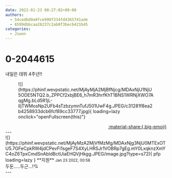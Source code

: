 ```yaml
---
date: 2022-01-23 00:27:02+09:00
authors:
  - 54cedbd9a9fce999f334fd4365741ade
  - 6599dbbcaa26237c2ab0f3becb421b45
categories:
  - Jiwon
---
```


# 0-2044615

<div class="post-container" markdown="1">
<div class="content-container md-sidebar__scrollwrap" markdown="1">

내일은 데뷔 4주년!!
<figure markdown="1">
![](https://phinf.wevpstatic.net/MjAyMjA2MjBfNjcg/MDAxNjU1NjU5ODE5NTQ2.b_ZPPCf2xbjBE6_h7mR3hrfKhT1BNS1WRNjXWO7AqgMg.bLd5R1jL-IljTWMosNp2UFb4sTzbzymnTufJ501UwF4g.JPEG/c31281f8ea2b4258933dcb6fcf89cc33777.jpg){ loading=lazy onclick="openFullscreen(this)"}
</figure>


</div>
</div>

<div style="text-align: right;" markdown="1">
<a href="https://weverse.io/fromis9/fanpost/0-2044615" style="text-align: right;">:material-share:{.big-emoji}</a>
</div>
---

<div class="comments-container md-sidebar__scrollwrap" markdown="1">
<div class="comment" markdown="1">
<div class='id-container' markdown="1">
![](https://phinf.wevpstatic.net/MjAyMzA2MjVfMzMg/MDAxNjg3NjU0MTExOTU5.7GFeCpkRW4jdCPevFi1sgeF7S4XyLHRSJr1VOBRp7gEg.mY0LxqknzXmYC4oZ6TpxCmdSnAbldBctUiaEHQVjHkgg.JPEG/image.jpg?type=s72){ pfp loading=lazy }
**<span class="artist">지원</span>** <small>Jan 23 2022, 00:58</small><br>
</div>
<div class='comment-body' markdown="1">
두둔.....두근...!💘
</div>
</div>
</div>
---
